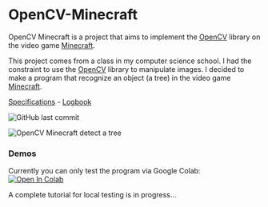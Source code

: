 # OpenCV-Minecraft

OpenCV Minecraft is a project that aims to implement the [OpenCV](https://opencv.org/) library on the video game [Minecraft](https://minecraft.net).

This project comes from a class in my computer science school. I had the constraint to use the [OpenCV](https://opencv.org/) library to manipulate images. I decided to make a program that recognize an object (a tree) in the video game [Minecraft](https://minecraft.net).

[Specifications](https://docs.google.com/document/d/16gqORb4RyFK7fazQYQEVmj3Tza6Dj3DeS2O0oK9XvYk) - [Logbook](https://docs.google.com/document/d/1k9WzRwKpsKyxoCAJc5K88qaNXDz-lVgYPyrLLRAM08Y)

![GitHub last commit](https://img.shields.io/github/last-commit/JeremyMeissner/OpenCV-Minecraft)

![OpenCV Minecraft detect a tree](https://i.imgur.com/UY1fzZO.png)

### Demos

Currently you can only test the program via Google Colab:  
[![Open In Colab](https://colab.research.google.com/assets/colab-badge.svg)](https://colab.research.google.com/github/JeremyMeissner/OpenCV-Minecraft/blob/dev/opencvtest.ipynb)

A complete tutorial for local testing is in progress...

